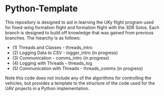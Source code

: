 # Python-Template

This repository is designed to aid in learning the UKy flight program used for fixed-wing formation flight and formation flight with the 3DR Solos. Each branch is designed to build off knowledge that was gained from previous branches. The hiearchy is as follows:

- (1) Threads and Classes - threads_intro
- (2) Logging Data to CSV - logger_intro (in progress)
- (3) Communication - comms_intro (in progress)
- (4) Logging with Threads - threads_log
- (5) Communication with Threads - threads_comms (in progress)

Note this code does not include any of the algorithms for controlling the vehicles, but provides a template to the structure of the code used for the UAV projects in a Python implementation.
